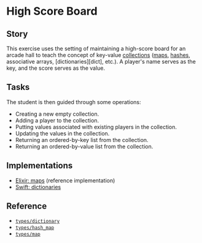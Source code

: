 # High Score Board

## Story

This exercise uses the setting of maintaining a high-score board for an arcade hall to teach the concept of key-value [collections][collection] ([maps][types-map], [hashes][types-hash_map], associative arrays, [dictionaries][dict], etc.). A player's name serves as the key, and the score serves as the value.

## Tasks

The student is then guided through some operations:

- Creating a new empty collection.
- Adding a player to the collection.
- Putting values associated with existing players in the collection.
- Updating the values in the collection.
- Returning an ordered-by-key list from the collection.
- Returning an ordered-by-value list from the collection.

## Implementations

- [Elixir: maps][implementation-elixir] (reference implementation)
- [Swift: dictionaries][implementation-swift]

## Reference

- [`types/dictionary`][types-dictionary]
- [`types/hash_map`][types-hash_map]
- [`types/map`][types-map]

[collection]: https://github.com/exercism/v3/blob/main/reference/types/collection.md
[types-map]: https://github.com/exercism/v3/blob/main/reference/types/map.md
[types-hash_map]: https://github.com/exercism/v3/blob/main/reference/types/hash_map.md
[types-dictionary]: https://github.com/exercism/v3/blob/main/reference/types/dictionary.md
[implementation-elixir]: https://github.com/exercism/elixir/blob/main/exercises/concept/high-score/.docs/instructions.md
[implementation-swift]: https://github.com/exercism/swift/blob/main/exercises/concept/high-score-board/.docs/instructions.md
